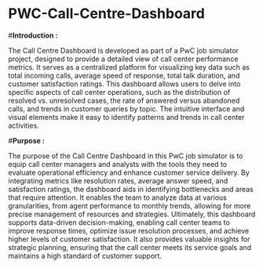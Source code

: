 # PWC-Call-Centre-Dashboard

#**Introduction :**

The Call Centre Dashboard is developed as part of a PwC job simulator project, designed to provide a detailed view of call center performance metrics. It serves as a centralized platform for visualizing key data such as total incoming calls, average speed of response, total talk duration, and customer satisfaction ratings. This dashboard allows users to delve into specific aspects of call center operations, such as the distribution of resolved vs. unresolved cases, the rate of answered versus abandoned calls, and trends in customer queries by topic. The intuitive interface and visual elements make it easy to identify patterns and trends in call center activities.

#**Purpose :**

The purpose of the Call Centre Dashboard in this PwC job simulator is to equip call center managers and analysts with the tools they need to evaluate operational efficiency and enhance customer service delivery. By integrating metrics like resolution rates, average answer speed, and satisfaction ratings, the dashboard aids in identifying bottlenecks and areas that require attention. It enables the team to analyze data at various granularities, from agent performance to monthly trends, allowing for more precise management of resources and strategies. Ultimately, this dashboard supports data-driven decision-making, enabling call center teams to improve response times, optimize issue resolution processes, and achieve higher levels of customer satisfaction. It also provides valuable insights for strategic planning, ensuring that the call center meets its service goals and maintains a high standard of customer support.







